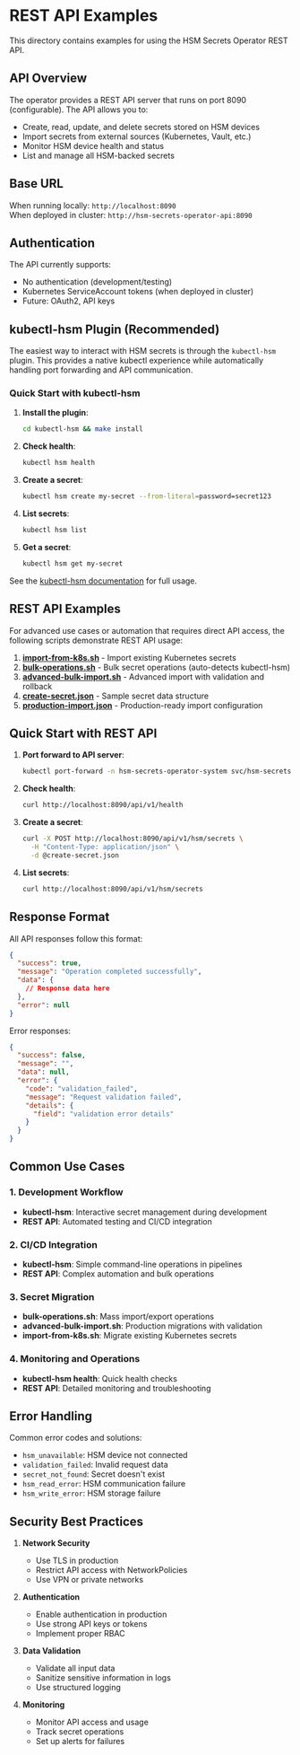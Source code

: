 # REST API Examples

This directory contains examples for using the HSM Secrets Operator REST API.

## API Overview

The operator provides a REST API server that runs on port 8090 (configurable). The API allows you to:

- Create, read, update, and delete secrets stored on HSM devices
- Import secrets from external sources (Kubernetes, Vault, etc.)
- Monitor HSM device health and status
- List and manage all HSM-backed secrets

## Base URL

When running locally: `http://localhost:8090`  
When deployed in cluster: `http://hsm-secrets-operator-api:8090`

## Authentication

The API currently supports:
- No authentication (development/testing)
- Kubernetes ServiceAccount tokens (when deployed in cluster)
- Future: OAuth2, API keys

## kubectl-hsm Plugin (Recommended)

The easiest way to interact with HSM secrets is through the `kubectl-hsm` plugin. This provides a native kubectl experience while automatically handling port forwarding and API communication.

### Quick Start with kubectl-hsm

1. **Install the plugin**:
   ```bash
   cd kubectl-hsm && make install
   ```

2. **Check health**:
   ```bash
   kubectl hsm health
   ```

3. **Create a secret**:
   ```bash
   kubectl hsm create my-secret --from-literal=password=secret123
   ```

4. **List secrets**:
   ```bash
   kubectl hsm list
   ```

5. **Get a secret**:
   ```bash
   kubectl hsm get my-secret
   ```

See the [kubectl-hsm documentation](../../kubectl-hsm/README.md) for full usage.

## REST API Examples

For advanced use cases or automation that requires direct API access, the following scripts demonstrate REST API usage:

1. **[import-from-k8s.sh](import-from-k8s.sh)** - Import existing Kubernetes secrets
2. **[bulk-operations.sh](bulk-operations.sh)** - Bulk secret operations (auto-detects kubectl-hsm)
3. **[advanced-bulk-import.sh](advanced-bulk-import.sh)** - Advanced import with validation and rollback
4. **[create-secret.json](create-secret.json)** - Sample secret data structure
5. **[production-import.json](production-import.json)** - Production-ready import configuration

## Quick Start with REST API

1. **Port forward to API server**:
   ```bash
   kubectl port-forward -n hsm-secrets-operator-system svc/hsm-secrets-operator-api 8090:8090
   ```

2. **Check health**:
   ```bash
   curl http://localhost:8090/api/v1/health
   ```

3. **Create a secret**:
   ```bash
   curl -X POST http://localhost:8090/api/v1/hsm/secrets \
     -H "Content-Type: application/json" \
     -d @create-secret.json
   ```

4. **List secrets**:
   ```bash
   curl http://localhost:8090/api/v1/hsm/secrets
   ```

## Response Format

All API responses follow this format:

```json
{
  "success": true,
  "message": "Operation completed successfully",
  "data": {
    // Response data here
  },
  "error": null
}
```

Error responses:
```json
{
  "success": false,
  "message": "",
  "data": null,
  "error": {
    "code": "validation_failed",
    "message": "Request validation failed",
    "details": {
      "field": "validation error details"
    }
  }
}
```

## Common Use Cases

### 1. Development Workflow
- **kubectl-hsm**: Interactive secret management during development
- **REST API**: Automated testing and CI/CD integration

### 2. CI/CD Integration
- **kubectl-hsm**: Simple command-line operations in pipelines
- **REST API**: Complex automation and bulk operations

### 3. Secret Migration
- **bulk-operations.sh**: Mass import/export operations
- **advanced-bulk-import.sh**: Production migrations with validation
- **import-from-k8s.sh**: Migrate existing Kubernetes secrets

### 4. Monitoring and Operations
- **kubectl-hsm health**: Quick health checks
- **REST API**: Detailed monitoring and troubleshooting

## Error Handling

Common error codes and solutions:

- `hsm_unavailable`: HSM device not connected
- `validation_failed`: Invalid request data
- `secret_not_found`: Secret doesn't exist
- `hsm_read_error`: HSM communication failure
- `hsm_write_error`: HSM storage failure

## Security Best Practices

1. **Network Security**
   - Use TLS in production
   - Restrict API access with NetworkPolicies
   - Use VPN or private networks

2. **Authentication**
   - Enable authentication in production
   - Use strong API keys or tokens
   - Implement proper RBAC

3. **Data Validation**
   - Validate all input data
   - Sanitize sensitive information in logs
   - Use structured logging

4. **Monitoring**
   - Monitor API access and usage
   - Track secret operations
   - Set up alerts for failures